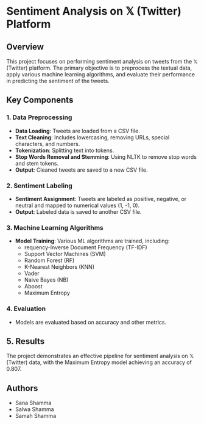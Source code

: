 # Sentiment Analysis on 𝕏 (Twitter) Platform

## Overview

This project focuses on performing sentiment analysis on tweets from the 𝕏 (Twitter) platform. The primary objective is to preprocess the textual data, apply various machine learning algorithms, and evaluate their performance in predicting the sentiment of the tweets.

## Key Components

### 1. Data Preprocessing
- **Data Loading**: Tweets are loaded from a CSV file.
- **Text Cleaning**: Includes lowercasing, removing URLs, special characters, and numbers.
- **Tokenization**: Splitting text into tokens.
- **Stop Words Removal and Stemming**: Using NLTK to remove stop words and stem tokens.
- **Output**: Cleaned tweets are saved to a new CSV file.

### 2. Sentiment Labeling
- **Sentiment Assignment**: Tweets are labeled as positive, negative, or neutral and mapped to numerical values (1, -1, 0).
- **Output**: Labeled data is saved to another CSV file.

### 3. Machine Learning Algorithms
- **Model Training**: Various ML algorithms are trained, including:
  - requency-Inverse Document Frequency (TF-IDF)
  -  Support Vector Machines (SVM)
  -  Random Forest (RF)
  -   K-Nearest Neighbors (KNN)
  -   Vader
  -   Naive Bayes (NB)
  -   Aboost
  -   Maximum Entropy

### 4. Evaluation
  - Models are evaluated based on accuracy and other metrics.

## 5. Results
The project demonstrates an effective pipeline for sentiment analysis on 𝕏 (Twitter) data, with the Maximum Entropy model achieving an accuracy of 0.807.

## Authors
- Sana Shamma
- Salwa Shamma
- Samah Shamma
